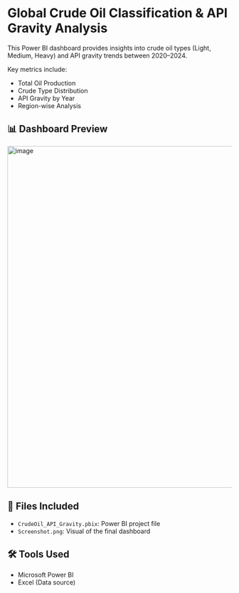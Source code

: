 # Global Crude Oil Classification & API Gravity Analysis

This Power BI dashboard provides insights into crude oil types (Light, Medium, Heavy) and API gravity trends between 2020–2024.

Key metrics include:

- Total Oil Production
- Crude Type Distribution
- API Gravity by Year
- Region-wise Analysis

## 📊 Dashboard Preview
<img width="1366" height="768" alt="image" src="https://github.com/user-attachments/assets/89367c32-398f-44dd-89e9-7b3dec585e69" />


## 📁 Files Included
- `CrudeOil_API_Gravity.pbix`: Power BI project file
- `Screenshot.png`: Visual of the final dashboard

## 🛠 Tools Used
- Microsoft Power BI
- Excel (Data source)



